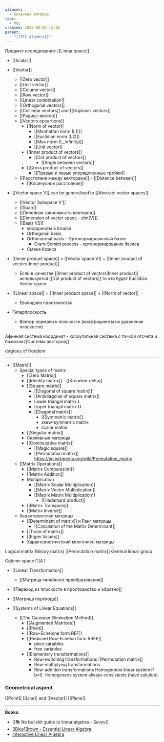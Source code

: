 ```yaml
---
aliases:
  - Линейная алгебра
tags:
  - MOC
created: 2023-08-09 13:08
parent:
  - "[[512 Algebra]]"
---
```

Предмет исследования:  [[Linear space]]

- [[Scalar]] 
- [[Vector]]
    - [[Zero vector]]
    - [[Unit vector]]
    - [[Column vector]]
    - [[Row vector]]
    - [[Linear combination]]
    - [[Orthogonal vectors]]
    - [[Collinear vectors]] and [[Coplanar vectors]]
    - [[Радиус-вектор]]
    - [[Vectors opeartions]]
        - [[Norm of vector]]
            - [[Manhattan norm (L1)]]
            - [[Euclidian norm (L2)]]
            - [[Max norm (L_infinity)]]
            - [[Unit vector]]
        - [[Inner product of vectors]]
            - [[Dot product of vectors]] 
                - [[Angle between vectors]]
        - [[Cross product of vectors]]
            - [[Правые и левые упорядоченные тройки]]
    - [[Расстояние между векторами]] - [[Distance between]]
        - [[Косинусное расстояние]]

- [[Vector space V]] can be generalised to [[Abstract vector spaces]]
    - [[Vector Subspace V']] 
    - [[Span]]
    - [[Линейная зависимость векторов]]
    - [[Dimension of vector space - dim(V)]]
    - [[Basis VS]]
        - координаты в базисе 
        - Orthogonal basis
        - Orthonormal basis - Ортонормированный базис
            - Gram-Scmidt process - ортонормирование базиса
        - Смена базиса
- [[Inner product space]] = [[Vector space V]] + [[Inner product of vectors|Inner product]] 
    - Если в качестве [[Inner product of vectors|Inner product]] используется [[Dot product of vectors]] то это будет Euclidian Vector space
- [[Linear space]] = [[Inner product space]] + [[Norm of vector]]
    - Евклидово пространство

- Гиперплоскость
    - Вектор нормали к плоскости (коэффициенты из уравнения плоскости)

Афинная система координат - косоугольная система с точкой отсчета и базисом
[[Система векторов]]

degrees of freedom

---

- [[Matrix]]
    - Special types of matrix
        - [[Zero Matrix]]
        - [[Identity matrix]] - [[Kroneker delta]]
        - [[Square matrix]]
            - [[Diagonal of square matrix]]
            - [[Antidiagonal of square matrix]]
            - Lower triangal matrix L
            - Upper triangal matrix U
            - [[Diagonal matrix]]
                - [[Symmetric matrix]]
                - skew-symmetric matrix
                - scalar matrix
        - [[Singular matrix]]
        - Скалярные матрицы
        - [[Commutative matrix]]
            - [[Magic square]]
            - [[Permutation matrix]] https://en.wikipedia.org/wiki/Permutation_matrix
    - [[Matrix Operations]]
        - [[Matrix Comparasion]]
        - [[Matrix Addition]]
        - Multiplication
            - [[Matrix Scalar Multiplication]]
            - [[Matrix Vector Multiplication]]
            - [[Matrix Matrix Multiplication]]
                - [[Hadamard product]]
        - [[Matrix Transpose]]
        - [[Matrix Inverse]]
    - Характеристики матрицы
        - [[Determinant of matrix]] и Ранг матрицы
            -  [[Calculation of the Matrix Determinant]]
        - [[Trace of matrix]]
        - [[Eigen Values]]
        - Характеристический многочлен матрицы

Logical matrix (Binary matrix)
[[Permutation matrix]] 
General linear group

Column space C(A )

- [[Linear Transformation]]
    - [[Матрица линейного преобразования]]
- [[Переход из плоскости в пространство и обратно]]
- [[Матрица перехода]]


- [[Systems of Linear Equations]]
    - [[The Gaussian Elimination Method]]
        - [[Augmented Matrices]]
        - [[Pivot]]
        - [[Row-Echelone form REF]]
        - [[Reduced Row-Echelon form RREF]]
            - pivot variables
            - free variables
        - [[Elementary transformations]]
            - Row-switching transformations [[Permutation matrix]]
            - Row-multiplying transformations
            - Row-addition transformations
Homogeneos linear system if b=0. Homogeneos system always consistents (have solution)
### Geometrical aspect
[[Point]]
[[Line]] and [[Vector]]
[[Plane]]


---

**Books:**
- [[📚 No bullshit guide to linear algebra - Savov]]
- [3Blue1Brown - Essential Linear Algebra](https://www.youtube.com/playlist?list=PLZHQObOWTQDPD3MizzM2xVFitgF8hE_ab)
- [Interactive Linear Algebra](https://textbooks.math.gatech.edu/ila/index.html)

 